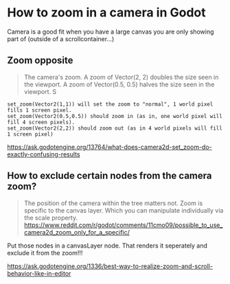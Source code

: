 # How to zoom in a camera in Godot

Camera is a good fit when you have a large canvas you are only showing part of (outside of a scrollcontainer...)

## Zoom opposite
> The camera's zoom. A zoom of Vector(2, 2) doubles the size seen in the viewport. A zoom of Vector(0.5, 0.5) halves the size seen in the viewport.
S


```gdscript
set_zoom(Vector2(1,1)) will set the zoom to "normal", 1 world pixel fills 1 screen pixel.
set_zoom(Vector2(0.5,0.5)) should zoom in (as in, one world pixel will fill 4 screen pixels).
set_zoom(Vector2(2,2)) should zoom out (as in 4 world pixels will fill 1 screen pixel)
```
https://ask.godotengine.org/13764/what-does-camera2d-set_zoom-do-exactly-confusing-results


## How to exclude certain nodes from the camera zoom?

> The position of the camera within the tree matters not.
> Zoom is specific to the canvas layer. Which you can manipulate individually via the scale property.
https://www.reddit.com/r/godot/comments/11cmo09/possible_to_use_camera2d_zoom_only_for_a_specific/


Put those nodes in a canvasLayer node. That renders it seperately and exclude it from the zoom!!!


https://ask.godotengine.org/1336/best-way-to-realize-zoom-and-scroll-behavior-like-in-editor




